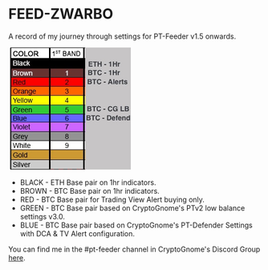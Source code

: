 # FEED-ZWARBO
A record of my journey through settings for PT-Feeder v1.5 onwards.

![Settings](images/Colours-Settings.jpg)

* BLACK - ETH Base pair on 1hr indicators.
* BROWN - BTC Base pair on 1hr indicators.
* RED - BTC Base pair for Trading View Alert buying only.
* GREEN - BTC Base pair based on CryptoGnome's PTv2 low balance settings v3.0.
* BLUE - BTC Base pair based on CryptoGnome's PT-Defender Settings with DCA & TV Alert configuration.

You can find me in the #pt-feeder channel in CryptoGnome's Discord Group [here](https://discord.gg/9gDAZHE).
